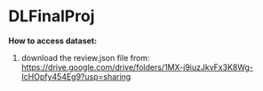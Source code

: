 # DLFinalProj


**How to access dataset:**
1. download the review.json file from: https://drive.google.com/drive/folders/1MX-j9iuzJkvFx3K8Wg-IcHOpfy454Eg9?usp=sharing
